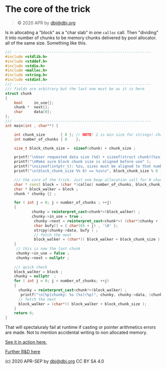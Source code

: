 # The core of the trick

> &copy; 2020 APR by dbj@dbj.org

Is in allocating a "block" as a "char slab" in one `calloc` call. Then "dividing" it into number of chunks to be memory chunks delivered by pool allocator. all of the same size. Something like this.

```cpp
/// --------------------------------------------------------------
#include <stdlib.h>
#include <stddef.h>
#include <stdio.h>
#include <malloc.h>
#include <string.h>
#include <stdint.h>
/// --------------------------------------------------------------
/// fields are arbitrary but the last one must be as it is here
struct chunk 
{ 
    bool     in_use{}; 
    chunk *  next{}; 
    char     data[0]; 
};
/// --------------------------------------------------------------
int main(int , char**) {

    int chunk_size       { 8 }; // NOTE! 2 is min size for strings! char + '\0'
    int number_of_chunks { 8    };

    size_t block_chunk_size =  sizeof(chunk) + chunk_size ;

    printf("\nUser requested data size (%d) + sizeof(struct chunk)(%zu) = %zu ", chunk_size , sizeof(chunk), block_chunk_size );
    printf("\nMake sure block chunk size is aligned before use" );
    printf("\nsizeof(intptr_t): %zu, sizes must be aligned to that number", sizeof(intptr_t) );
    printf("\n(block_chunk_size %% 8) == %zu\n", block_chunk_size % 8 );

    /// the core of the trick. Just one heap allocation call for N chunks
    char * const block = (char *)calloc( number_of_chunks, block_chunk_size  );
    char * block_walker = block ;
    chunk * chunky {} ;

    for ( int j = 0; j < number_of_chunks ; ++j)
    {
            chunky = reinterpret_cast<chunk*>(block_walker) ;
            chunky->in_use = true ;
             chunky->next = reinterpret_cast<chunk*>( (char*)chunky + (block_chunk_size) );
             char bufy[] = { char(65 + j) , '\0' };
             strcpy(chunky->data, bufy ) ;
             // fetch the next 
             block_walker = (char*)( block_walker + block_chunk_size );
    }
     // this is now the last chunk
     chunky->in_use = false ;
     chunky->next = nullptr ;
    
    /// quick check
    block_walker = block ;
    chunky = nullptr  ;
    for ( int j = 0; j < number_of_chunks; ++j)
    {
      chunky = reinterpret_cast<chunk*>(block_walker) ;
       printf("\n[%p]chunky: %s (%s)(%p)", chunky, chunky->data, (chunky->in_use ? "true" : "false"), chunky->next ) ;
      // fetch the next 
      block_walker = (char*)( block_walker + block_chunk_size );
    }
    return 0;
}
```
That will spectaluraly fail at runtime if casting or pointer arithmetics errors are made. Not to mention accidental writing to non allocated memory.

[See it in action here.](https://godbolt.org/z/vMmFPH)

[Further R&D here](https://godbolt.org/z/asvx4a)

(c) 2020 APR-SEP by dbj@dbj.org CC BY SA 4.0
